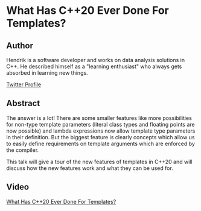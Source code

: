 # What Has C++20 Ever Done For Templates?

## Author

Hendrik is a software developer and works on data analysis solutions in C++. He described himself as a "learning enthusiast" who always gets absorbed in learning new things.

[Twitter Profile](https://twitter.com/hniemeye)

## Abstract

The answer is a lot! There are some smaller features like more possibilities for non-type template parameters (literal class types and floating points are now possible) and lambda expressions now allow template type parameters in their definition. But the biggest feature is clearly concepts which allow us to easily define requirements on template arguments which are enforced by the compiler.

This talk will give a tour of the new features of templates in C++20 and will discuss how the new features work and what they can be used for.

## Video

[What Has C++20 Ever Done For Templates?](https://youtu.be/KRx8qQXm0fc)
